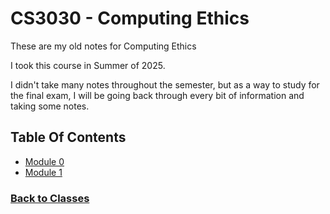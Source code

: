 # CS3030 - Computing Ethics
These are my old notes for Computing Ethics

I took this course in Summer of 2025.

I didn't take many notes throughout the semester, but as a way to study for the final exam, I will be going back through every bit of information and taking some notes.

## Table Of Contents
 - [Module 0](%WEBPATH%/classes/cs3030/module0/)
 - [Module 1](%WEBPATH%/classes/cs3030/module1/)

### [Back to Classes](%WEBPATH%/classes/)

